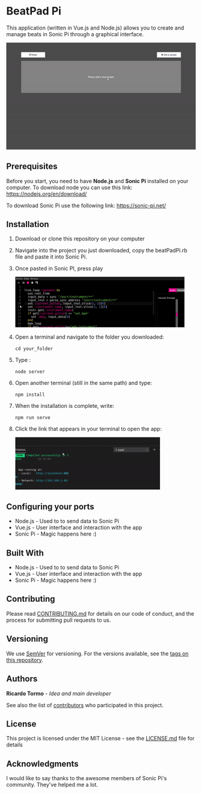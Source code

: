# BeatPad Pi

This application (written in Vue.js and Node.js) allows you to create and manage beats in Sonic Pi through a graphical interface.

![](doc_images/add_samples.gif)



## Prerequisites

Before you start, you need to have **Node.js** and **Sonic Pi** installed on your computer.
To download node you can use this link: 
   https://nodejs.org/en/download/

To download Sonic Pi use the following link:
   https://sonic-pi.net/

## Installation

1. Download or clone this repository on your computer

2. Navigate into the project you just downloaded, copy the beatPadPi.rb file and paste it into Sonic Pi.

3. Once pasted in Sonic PI, press play
   
   ![play_sonic_pi](doc_images/play_sonic_pi.gif)

4. Open a terminal and navigate to the folder you downloaded:

   ```shell
   cd your_folder
   ```

5. Type :

   ```shell
   node server
   ```

6. Open another terminal (still in the same path) and type:

   ```shell
   npm install
   ```

7. When the installation is complete, write:

   ```shell
   npm run serve
   ```

8. Click the link that appears in your terminal to open the app:

   ![](doc_images/open_app.gif)

## Configuring your ports

* Node.js - Used to to send data to Sonic Pi
* Vue.js - User interface and interaction with the app
* Sonic Pi - Magic happens here :)
  
## Built With

* Node.js - Used to to send data to Sonic Pi
* Vue.js - User interface and interaction with the app
* Sonic Pi - Magic happens here :)

## Contributing

Please read [CONTRIBUTING.md](https://gist.github.com/PurpleBooth/b24679402957c63ec426) for details on our code of conduct, and the process for submitting pull requests to us.

## Versioning

We use [SemVer](http://semver.org/) for versioning. For the versions available, see the [tags on this repository](https://github.com/your/project/tags). 

## Authors

**Ricardo Tormo** - *Idea and main developer* 

See also the list of [contributors](https://github.com/your/project/contributors) who participated in this project.

## License

This project is licensed under the MIT License - see the [LICENSE.md](LICENSE.md) file for details

## Acknowledgments

I would like to say thanks to the awesome members of Sonic Pi's community. They've helped me a lot.